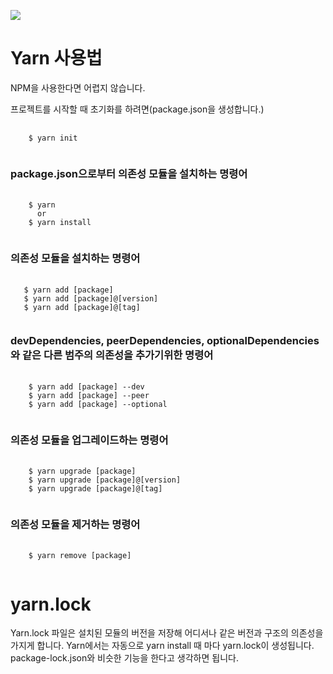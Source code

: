 <img src="https://heropy.blog/css/images/vendor_icons/yarn.png"></img>
# Yarn 사용법
NPM을 사용한다면 어렵지 않습니다.

프로젝트를 시작할 때 초기화를 하려면(package.json을 생성합니다.)
<pre>
  <code>
    $ yarn init
  </code>
</pre>

### package.json으로부터 의존성 모듈을 설치하는 명령어
<pre>
  <code>
    $ yarn
      or
    $ yarn install
  </code>
</pre>

### 의존성 모듈을 설치하는 명령어
<pre>
  <code>
   $ yarn add [package]
   $ yarn add [package]@[version]
   $ yarn add [package]@[tag]
  </code>
</pre>

### devDependencies, peerDependencies, optionalDependencies와 같은 다른 범주의 의존성을 추가기위한 명령어
<pre>
  <code>
    $ yarn add [package] --dev
    $ yarn add [package] --peer
    $ yarn add [package] --optional
  </code>
</pre>

### 의존성 모듈을 업그레이드하는 명령어
<pre>
  <code>
    $ yarn upgrade [package]
    $ yarn upgrade [package]@[version]
    $ yarn upgrade [package]@[tag]
  </code>
</pre>

### 의존성 모듈을 제거하는 명령어
<pre>
  <code>
    $ yarn remove [package]
  </code>
</pre>

# yarn.lock
Yarn.lock 파일은 설치된 모듈의 버전을 저장해 어디서나 같은 버전과 구조의 의존성을 가지게 합니다.
Yarn에서는 자동으로 yarn install 때 마다 yarn.lock이 생성됩니다.
package-lock.json와 비슷한 기능을 한다고 생각하면 됩니다.
